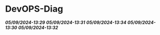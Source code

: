 # DevOPS-Diag
***05/09/2024-13:29***
***05/09/2024-13:31***
***05/09/2024-13:34***
***05/09/2024-13:30***
***05/09/2024-13:32***
